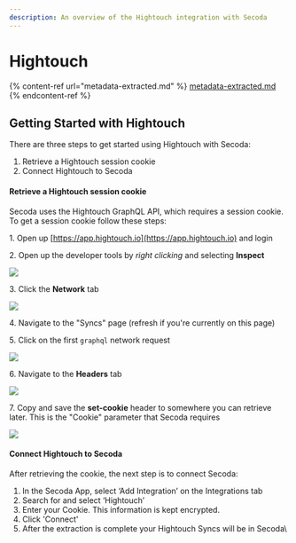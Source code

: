 ```yaml
---
description: An overview of the Hightouch integration with Secoda
---
```


# Hightouch

{% content-ref url="metadata-extracted.md" %}
[metadata-extracted.md](metadata-extracted.md)
{% endcontent-ref %}

## **Getting Started with Hightouch** <a href="#h_3a4bfd6458" id="h_3a4bfd6458"></a>

There are three steps to get started using Hightouch with Secoda:

1. Retrieve a Hightouch session cookie
2. Connect Hightouch to Secoda

#### Retrieve a Hightouch session cookie <a href="#h_088224f7c9" id="h_088224f7c9"></a>

Secoda uses the Hightouch GraphQL API, which requires a session cookie. To get a session cookie follow these steps:

1\. Open up [https://app.hightouch.io](https://app.hightouch.io) and login

2\. Open up the developer tools by _right clicking_ and selecting **Inspect**

![](https://downloads.intercomcdn.com/i/o/446146255/56f44332f61ede10942b19e3/image.png)

3\. Click the **Network** tab

![](https://downloads.intercomcdn.com/i/o/446146891/30626a8d04b80620740149ce/image.png)

4\. Navigate to the "Syncs" page (refresh if you're currently on this page)

5\. Click on the first `graphql` network request

![](https://downloads.intercomcdn.com/i/o/446148444/54b2830bff8c65639f302730/image.png)

6\. Navigate to the **Headers** tab

![](https://downloads.intercomcdn.com/i/o/446148662/66635763842871aab522600e/image.png)

7\. Copy and save the **set-cookie** header to somewhere you can retrieve later. This is the "Cookie" parameter that Secoda requires

![](https://downloads.intercomcdn.com/i/o/446148976/78fdf9b19fef88249553d0f6/image.png)

#### **Connect Hightouch to Secoda** <a href="#h_276d2819e7" id="h_276d2819e7"></a>

After retrieving the cookie, the next step is to connect Secoda:

1. In the Secoda App, select ‘Add Integration’ on the Integrations tab
2. Search for and select ‘Hightouch’
3. Enter your Cookie. This information is kept encrypted.
4. Click 'Connect'
5. After the extraction is complete your Hightouch Syncs will be in Secoda\\
